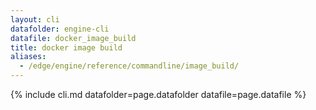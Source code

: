```yaml
---
layout: cli
datafolder: engine-cli
datafile: docker_image_build
title: docker image build
aliases:
  - /edge/engine/reference/commandline/image_build/
---
```

<!--
This page is automatically generated from Docker's source code. If you want to
suggest a change to the text that appears here, open a ticket or pull request
in the source repository on GitHub:

https://github.com/docker/cli
-->

{% include cli.md datafolder=page.datafolder datafile=page.datafile %}
